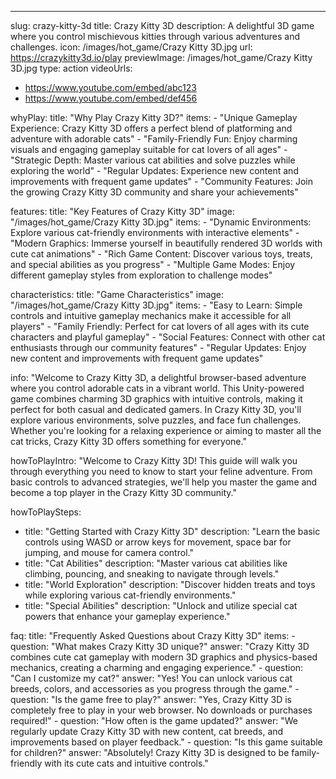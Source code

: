---
slug: crazy-kitty-3d
title: Crazy Kitty 3D
description: A delightful 3D game where you control mischievous kitties through various adventures and challenges.
icon: /images/hot_game/Crazy Kitty 3D.jpg
url: https://crazykitty3d.io/play
previewImage: /images/hot_game/Crazy Kitty 3D.jpg
type: action
videoUrls:
  - https://www.youtube.com/embed/abc123
  - https://www.youtube.com/embed/def456

whyPlay:
  title: "Why Play Crazy Kitty 3D?"
  items:
    - "Unique Gameplay Experience: Crazy Kitty 3D offers a perfect blend of platforming and adventure with adorable cats"
    - "Family-Friendly Fun: Enjoy charming visuals and engaging gameplay suitable for cat lovers of all ages"
    - "Strategic Depth: Master various cat abilities and solve puzzles while exploring the world"
    - "Regular Updates: Experience new content and improvements with frequent game updates"
    - "Community Features: Join the growing Crazy Kitty 3D community and share your achievements"

features:
  title: "Key Features of Crazy Kitty 3D"
  image: "/images/hot_game/Crazy Kitty 3D.jpg"
  items:
    - "Dynamic Environments: Explore various cat-friendly environments with interactive elements"
    - "Modern Graphics: Immerse yourself in beautifully rendered 3D worlds with cute cat animations"
    - "Rich Game Content: Discover various toys, treats, and special abilities as you progress"
    - "Multiple Game Modes: Enjoy different gameplay styles from exploration to challenge modes"

characteristics:
  title: "Game Characteristics"
  image: "/images/hot_game/Crazy Kitty 3D.jpg"
  items:
    - "Easy to Learn: Simple controls and intuitive gameplay mechanics make it accessible for all players"
    - "Family Friendly: Perfect for cat lovers of all ages with its cute characters and playful gameplay"
    - "Social Features: Connect with other cat enthusiasts through our community features"
    - "Regular Updates: Enjoy new content and improvements with frequent game updates"

info: "Welcome to Crazy Kitty 3D, a delightful browser-based adventure where you control adorable cats in a vibrant world. This Unity-powered game combines charming 3D graphics with intuitive controls, making it perfect for both casual and dedicated gamers. In Crazy Kitty 3D, you'll explore various environments, solve puzzles, and face fun challenges. Whether you're looking for a relaxing experience or aiming to master all the cat tricks, Crazy Kitty 3D offers something for everyone."

howToPlayIntro: "Welcome to Crazy Kitty 3D! This guide will walk you through everything you need to know to start your feline adventure. From basic controls to advanced strategies, we'll help you master the game and become a top player in the Crazy Kitty 3D community."

howToPlaySteps:
  - title: "Getting Started with Crazy Kitty 3D"
    description: "Learn the basic controls using WASD or arrow keys for movement, space bar for jumping, and mouse for camera control."
  - title: "Cat Abilities"
    description: "Master various cat abilities like climbing, pouncing, and sneaking to navigate through levels."
  - title: "World Exploration"
    description: "Discover hidden treats and toys while exploring various cat-friendly environments."
  - title: "Special Abilities"
    description: "Unlock and utilize special cat powers that enhance your gameplay experience."

faq:
  title: "Frequently Asked Questions about Crazy Kitty 3D"
  items:
    - question: "What makes Crazy Kitty 3D unique?"
      answer: "Crazy Kitty 3D combines cute cat gameplay with modern 3D graphics and physics-based mechanics, creating a charming and engaging experience."
    - question: "Can I customize my cat?"
      answer: "Yes! You can unlock various cat breeds, colors, and accessories as you progress through the game."
    - question: "Is the game free to play?"
      answer: "Yes, Crazy Kitty 3D is completely free to play in your web browser. No downloads or purchases required!"
    - question: "How often is the game updated?"
      answer: "We regularly update Crazy Kitty 3D with new content, cat breeds, and improvements based on player feedback."
    - question: "Is this game suitable for children?"
      answer: "Absolutely! Crazy Kitty 3D is designed to be family-friendly with its cute cats and intuitive controls." 